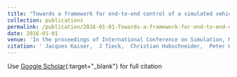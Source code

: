 ```yaml
---
title: "Towards a framework for end-to-end control of a simulated vehicle with spiking neural networks"
collection: publications
permalink: /publication/2016-01-01-Towards-a-framework-for-end-to-end-control-of-a-simulated-vehicle-with-spiking-neural-networks
date: 2016-01-01
venue: 'In the proceedings of International Conference on Simulation, Modeling, and Programming for Autonomous Robots (SIMPAR)'
citation: ' Jacques Kaiser,  J Tieck,  Christian Hubschneider,  Peter Wolf,  Michael Weber,  Michael Hoff,  Alexander Friedrich,  Konrad Wojtasik,  Arne Roennau,  Ralf Kohlhaas,  Rüdiger Dillmann,  J. Zöllner, &quot;Towards a framework for end-to-end control of a simulated vehicle with spiking neural networks.&quot; In the proceedings of International Conference on Simulation, Modeling, and Programming for Autonomous Robots (SIMPAR), 2016.'
---
```

Use [Google Scholar](https://scholar.google.com/scholar?q=Towards+a+framework+for+end+to+end+control+of+a+simulated+vehicle+with+spiking+neural+networks){:target="_blank"} for full citation
